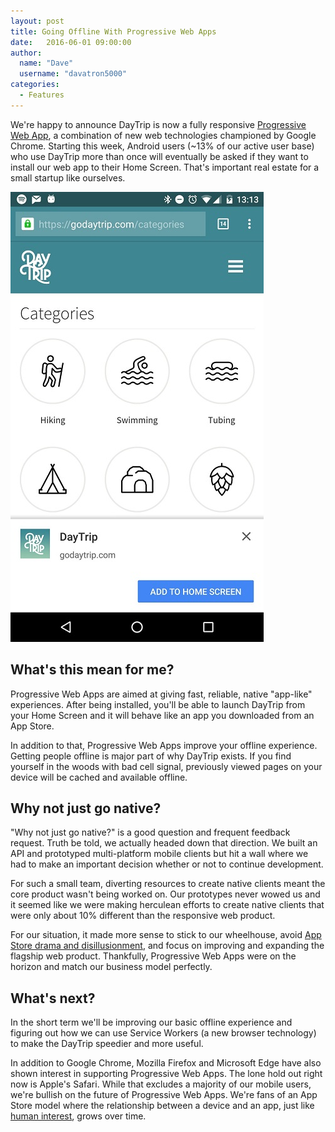 ```yaml
---
layout: post
title: Going Offline With Progressive Web Apps
date:   2016-06-01 09:00:00
author:
  name: "Dave"
  username: "davatron5000"
categories:
  - Features
---
```

We're happy to announce DayTrip is now a fully responsive [Progressive Web App](https://developers.google.com/web/progressive-web-apps/), a combination of new web technologies championed by Google Chrome. Starting this week, Android users (~13% of our active user base) who use DayTrip more than once will eventually be asked if they want to install our web app to their Home Screen. That's important real estate for a small startup like ourselves.

![Image of Chrome for Android's Add to Homescreen experience](/assets/img/pwa.jpg)

## What's this mean for me?
Progressive Web Apps are aimed at giving fast, reliable, native "app-like" experiences. After being installed, you'll be able to launch DayTrip from your Home Screen and it will behave like an app you downloaded from an App Store.

In addition to that, Progressive Web Apps improve your offline experience. Getting people offline is major part of why DayTrip exists. If you find yourself in the woods with bad cell signal, previously viewed pages on your device will be cached and available offline.

## Why not just go native?
"Why not just go native?" is a good question and frequent feedback request. Truth be told, we actually headed down that direction. We built an API and prototyped multi-platform mobile clients but hit a wall where we had to make an important decision whether or not to continue development.

For such a small team, diverting resources to create native clients meant the core product wasn't being worked on. Our prototypes never wowed us and it seemed like we were making herculean efforts to create native clients that were only about 10% different than the responsive web product.

For our situation, it made more sense to stick to our wheelhouse, avoid [App Store drama and disillusionment](https://marco.org/2014/07/28/app-rot), and focus on improving and expanding the flagship web product. Thankfully, Progressive Web Apps were on the horizon and match our business model perfectly.

## What's next?
In the short term we'll be improving our basic offline experience and figuring out how we can use Service Workers (a new browser technology) to make the DayTrip speedier and more useful.

In addition to Google Chrome, Mozilla Firefox and Microsoft Edge have also shown interest in supporting Progressive Web Apps. The lone hold out right now is Apple's Safari. While that excludes a majority of our mobile users, we're bullish on the future of Progressive Web Apps. We're fans of an App Store model where the relationship between a device and an app, just like [human interest](http://trentwalton.com/2013/08/12/human-interest/), grows over time.
